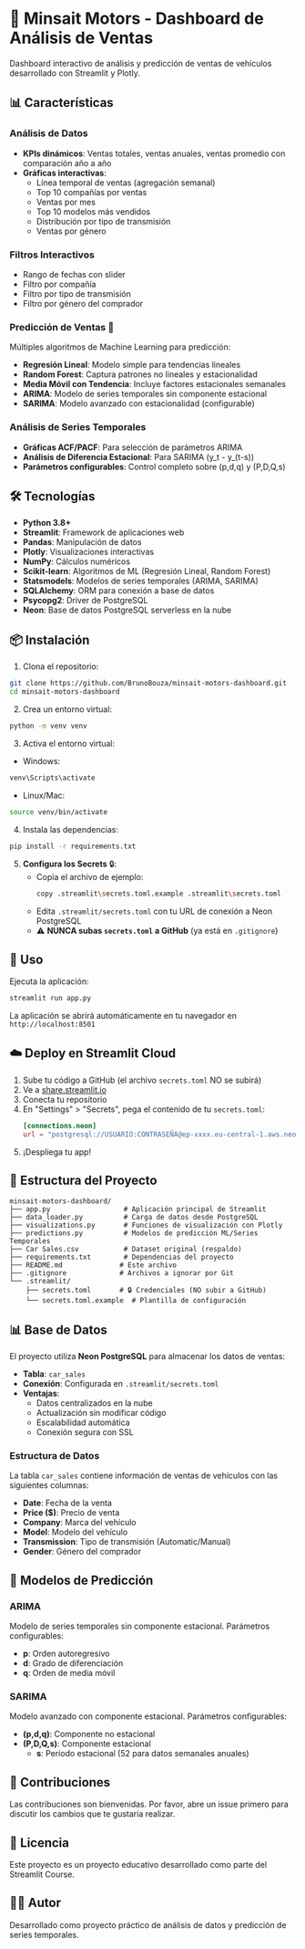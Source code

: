 # 🚗 Minsait Motors - Dashboard de Análisis de Ventas

Dashboard interactivo de análisis y predicción de ventas de vehículos desarrollado con Streamlit y Plotly.

## 📊 Características

### Análisis de Datos
- **KPIs dinámicos**: Ventas totales, ventas anuales, ventas promedio con comparación año a año
- **Gráficas interactivas**:
  - Línea temporal de ventas (agregación semanal)
  - Top 10 compañías por ventas
  - Ventas por mes
  - Top 10 modelos más vendidos
  - Distribución por tipo de transmisión
  - Ventas por género

### Filtros Interactivos
- Rango de fechas con slider
- Filtro por compañía
- Filtro por tipo de transmisión
- Filtro por género del comprador

### Predicción de Ventas 🔮
Múltiples algoritmos de Machine Learning para predicción:
- **Regresión Lineal**: Modelo simple para tendencias lineales
- **Random Forest**: Captura patrones no lineales y estacionalidad
- **Media Móvil con Tendencia**: Incluye factores estacionales semanales
- **ARIMA**: Modelo de series temporales sin componente estacional
- **SARIMA**: Modelo avanzado con estacionalidad (configurable)

### Análisis de Series Temporales
- **Gráficas ACF/PACF**: Para selección de parámetros ARIMA
- **Análisis de Diferencia Estacional**: Para SARIMA (y_t - y_(t-s))
- **Parámetros configurables**: Control completo sobre (p,d,q) y (P,D,Q,s)

## 🛠️ Tecnologías

- **Python 3.8+**
- **Streamlit**: Framework de aplicaciones web
- **Pandas**: Manipulación de datos
- **Plotly**: Visualizaciones interactivas
- **NumPy**: Cálculos numéricos
- **Scikit-learn**: Algoritmos de ML (Regresión Lineal, Random Forest)
- **Statsmodels**: Modelos de series temporales (ARIMA, SARIMA)
- **SQLAlchemy**: ORM para conexión a base de datos
- **Psycopg2**: Driver de PostgreSQL
- **Neon**: Base de datos PostgreSQL serverless en la nube

## 📦 Instalación

1. Clona el repositorio:
```bash
git clone https://github.com/BrunoBouza/minsait-motors-dashboard.git
cd minsait-motors-dashboard
```

2. Crea un entorno virtual:
```bash
python -m venv venv
```

3. Activa el entorno virtual:
- Windows:
```bash
venv\Scripts\activate
```
- Linux/Mac:
```bash
source venv/bin/activate
```

4. Instala las dependencias:
```bash
pip install -r requirements.txt
```

5. **Configura los Secrets** 🔒:
   - Copia el archivo de ejemplo:
     ```bash
     copy .streamlit\secrets.toml.example .streamlit\secrets.toml
     ```
   - Edita `.streamlit/secrets.toml` con tu URL de conexión a Neon PostgreSQL
   - ⚠️ **NUNCA subas `secrets.toml` a GitHub** (ya está en `.gitignore`)

## 🚀 Uso

Ejecuta la aplicación:
```bash
streamlit run app.py
```

La aplicación se abrirá automáticamente en tu navegador en `http://localhost:8501`

## ☁️ Deploy en Streamlit Cloud

1. Sube tu código a GitHub (el archivo `secrets.toml` NO se subirá)
2. Ve a [share.streamlit.io](https://share.streamlit.io/)
3. Conecta tu repositorio
4. En "Settings" > "Secrets", pega el contenido de tu `secrets.toml`:
   ```toml
   [connections.neon]
   url = "postgresql://USUARIO:CONTRASEÑA@ep-xxxx.eu-central-1.aws.neon.tech/neondb?sslmode=require&channel_binding=require"
   ```
5. ¡Despliega tu app!

## 📁 Estructura del Proyecto

```
minsait-motors-dashboard/
├── app.py                  # Aplicación principal de Streamlit
├── data_loader.py          # Carga de datos desde PostgreSQL
├── visualizations.py       # Funciones de visualización con Plotly
├── predictions.py          # Modelos de predicción ML/Series Temporales
├── Car Sales.csv           # Dataset original (respaldo)
├── requirements.txt        # Dependencias del proyecto
├── README.md              # Este archivo
├── .gitignore             # Archivos a ignorar por Git
└── .streamlit/
    ├── secrets.toml       # 🔒 Credenciales (NO subir a GitHub)
    └── secrets.toml.example  # Plantilla de configuración
```

## 📊 Base de Datos

El proyecto utiliza **Neon PostgreSQL** para almacenar los datos de ventas:
- **Tabla**: `car_sales`
- **Conexión**: Configurada en `.streamlit/secrets.toml`
- **Ventajas**: 
  - Datos centralizados en la nube
  - Actualización sin modificar código
  - Escalabilidad automática
  - Conexión segura con SSL

### Estructura de Datos

La tabla `car_sales` contiene información de ventas de vehículos con las siguientes columnas:
- **Date**: Fecha de la venta
- **Price ($)**: Precio de venta
- **Company**: Marca del vehículo
- **Model**: Modelo del vehículo
- **Transmission**: Tipo de transmisión (Automatic/Manual)
- **Gender**: Género del comprador

## 🎯 Modelos de Predicción

### ARIMA
Modelo de series temporales sin componente estacional. Parámetros configurables:
- **p**: Orden autoregresivo
- **d**: Grado de diferenciación
- **q**: Orden de media móvil

### SARIMA
Modelo avanzado con componente estacional. Parámetros configurables:
- **(p,d,q)**: Componente no estacional
- **(P,D,Q,s)**: Componente estacional
  - **s**: Período estacional (52 para datos semanales anuales)

## 🤝 Contribuciones

Las contribuciones son bienvenidas. Por favor, abre un issue primero para discutir los cambios que te gustaría realizar.

## 📝 Licencia

Este proyecto es un proyecto educativo desarrollado como parte del Streamlit Course.

## 👨‍💻 Autor

Desarrollado como proyecto práctico de análisis de datos y predicción de series temporales.
